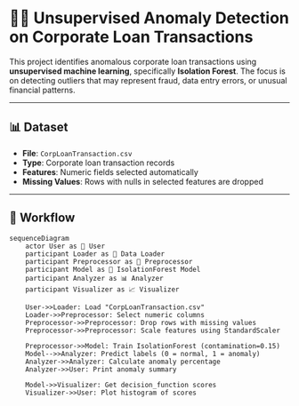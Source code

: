 # 🕵️‍♂️ Unsupervised Anomaly Detection on Corporate Loan Transactions

This project identifies anomalous corporate loan transactions using **unsupervised machine learning**, specifically **Isolation Forest**. The focus is on detecting outliers that may represent fraud, data entry errors, or unusual financial patterns.

---

## 📊 Dataset

- **File**: `CorpLoanTransaction.csv`
- **Type**: Corporate loan transaction records
- **Features**: Numeric fields selected automatically
- **Missing Values**: Rows with nulls in selected features are dropped

---

## 🔄 Workflow

```mermaid
sequenceDiagram
    actor User as 👤 User
    participant Loader as 📂 Data Loader
    participant Preprocessor as 🔧 Preprocessor
    participant Model as 🧠 IsolationForest Model
    participant Analyzer as 📊 Analyzer
    participant Visualizer as 📈 Visualizer

    User->>Loader: Load "CorpLoanTransaction.csv"
    Loader->>Preprocessor: Select numeric columns
    Preprocessor->>Preprocessor: Drop rows with missing values
    Preprocessor->>Preprocessor: Scale features using StandardScaler

    Preprocessor->>Model: Train IsolationForest (contamination=0.15)
    Model-->>Analyzer: Predict labels (0 = normal, 1 = anomaly)
    Analyzer->>Analyzer: Calculate anomaly percentage
    Analyzer->>User: Print anomaly summary

    Model->>Visualizer: Get decision_function scores
    Visualizer->>User: Plot histogram of scores
```